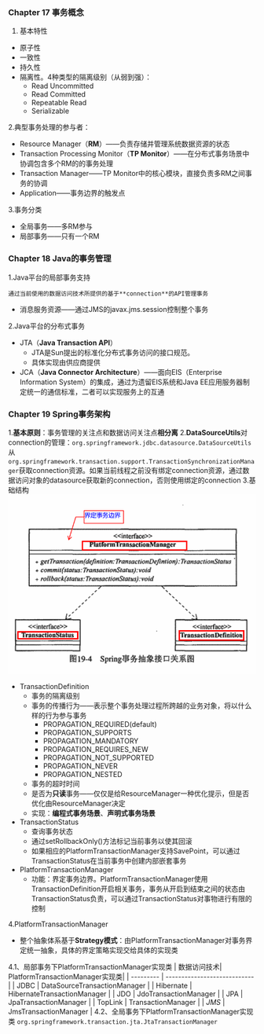 ### Chapter 17 事务概念

 1. 基本特性
 - 原子性
 - 一致性
 - 持久性
 - 隔离性。4种类型的隔离级别（从弱到强）：
	 - Read Uncommitted
	 - Read Committed
	 - Repeatable Read
	 - Serializable

2.典型事务处理的参与者：
- Resource Manager（**RM**）——负责存储并管理系统数据资源的状态
- Transaction Processing Monitor（**TP Monitor**）——在分布式事务场景中协调包含多个RM的的事务处理
- Transaction Manager——TP Monitor中的核心模块，直接负责多RM之间事务的协调
- Application——事务边界的触发点

3.事务分类
- 全局事务——多RM参与
- 局部事务——只有一个RM
### Chapter 18 Java的事务管理
1.Java平台的局部事务支持

	通过当前使用的数据访问技术所提供的基于**connection**的API管理事务
- 消息服务资源——通过JMS的javax.jms.session控制整个事务

2.Java平台的分布式事务
- JTA（**Java Transaction API**）
	- JTA是Sun提出的标准化分布式事务访问的接口规范。
	- 具体实现由供应商提供
- JCA（**Java Connector Architecture**）——面向EIS（Enterprise Information System）的集成，通过为遗留EIS系统和Java EE应用服务器制定统一的通信标准，二者可以实现服务上的互通
### Chapter 19 Spring事务架构
1.**基本原则**：事务管理的关注点和数据访问关注点**相分离**
2.**DataSourceUtils**对connection的管理：```org.springframework.jdbc.datasource.DataSourceUtils```从```org.springframework.transaction.support.TransactionSynchronizationManager```获取connection资源。如果当前线程之前没有绑定connection资源，通过数据访问对象的datasource获取新的connection，否则使用绑定的connection
3.基础结构
![事务抽象接口关系图](./images/1530031694886.png)
- TransactionDefinition
	- 事务的隔离级别
	- 事务的传播行为——表示整个事务处理过程所跨越的业务对象，将以什么样的行为参与事务
		- PROPAGATION_REQUIRED(default)
		- PROPAGATION_SUPPORTS
		- PROPAGATION_MANDATORY
		- PROPAGATION_REQUIRES_NEW
		- PROPAGATION_NOT_SUPPORTED
		- PROPAGATION_NEVER
		- PROPAGATION_NESTED
	- 事务的超时时间
	- 是否为**只读**事务——仅仅是给ResourceManager一种优化提示，但是否优化由ResourceManager决定
	- 实现：**编程式事务场景**、**声明式事务场景**
- TransactionStatus
	- 查询事务状态
	- 通过setRollbackOnly()方法标记当前事务以使其回滚
	- 如果相应的PlatformTransactionManager支持SavePoint，可以通过TransactionStatus在当前事务中创建内部嵌套事务
- PlatformTransactionManager
	- 功能：界定事务边界。PlatformTransactionManager使用TransactionDefinition开启相关事务，事务从开启到结束之间的状态由TransactionStatus负责，可以通过TransactionStatus对事物进行有限的控制

4.PlatformTransactionManager
- 整个抽象体系基于**Strategy模式**：由PlatformTransactionManager对事务界定统一抽象，具体的界定策略实现交给具体的实现类

4.1、局部事务下PlatformTransactionManager实现类
| 数据访问技术| PlatformTransactionManager实现类|
| --------- | ---------------------------- |
| JDBC      | DataSourceTransactionManager |
| Hibernate | HibernateTransactionManager  |
| JDO       | JdoTransactionManager        |
| JPA       | JpaTransactionManager        |
| TopLink   | TransactionManager           |
| *JMS*       | JmsTransactionManager        |
4.2、全局事务下PlatformTransactionManager实现类
```org.springframework.transaction.jta.JtaTransactionManager```
